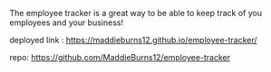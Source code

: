 The employee tracker is a great way to be able to keep track of you employees and your business!

deployed link : https://maddieburns12.github.io/employee-tracker/


repo: https://github.com/MaddieBurns12/employee-tracker